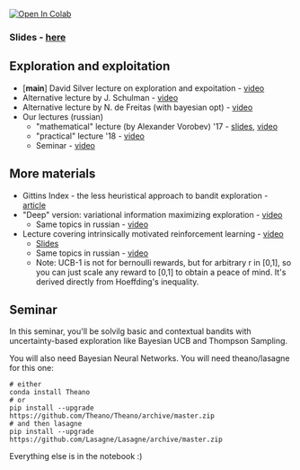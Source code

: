 [![Open In Colab](https://colab.research.google.com/assets/colab-badge.svg)](https://colab.research.google.com/github/yandexdataschool/Practical_RL/blob/spring20/week05_explore/week5.ipynb) 

### Slides - [here](https://yadi.sk/i/H0zVBROe3TWWHz)

## Exploration and exploitation
* [__main__] David Silver lecture on exploration and expoitation - [video](https://www.youtube.com/watch?v=sGuiWX07sKw)
* Alternative lecture by J. Schulman - [video](https://www.youtube.com/watch?v=SfCa1HQMkuw)
* Alternative lecture by N. de Freitas (with bayesian opt) - [video](https://www.youtube.com/watch?v=vz3D36VXefI)
* Our lectures (russian) 
  - "mathematical" lecture (by Alexander Vorobev) '17 - [slides](https://yadi.sk/i/JAeItALT3JmvCL), [video](https://yadi.sk/i/bVHmu9gt3Hi9Ym)
  - "practical" lecture '18 - [video](https://yadi.sk/i/_myWJ13O3TdzXo)
  - Seminar - [video](https://yadi.sk/i/du7FLXs13TdzZS)
  
  
  
## More materials 
* Gittins Index - the less heuristical approach to bandit exploration - [article](http://www.ece.mcgill.ca/~amahaj1/projects/bandits/book/2013-bandit-computations.pdf)
* "Deep" version: variational information maximizing exploration - [video](https://www.youtube.com/watch?v=sRIjxxjVrnY)
  * Same topics in russian - [video](https://yadi.sk/i/_2_0yqeW3HDbcn)
* Lecture covering intrinsically motivated reinforcement learning - [video](https://www.youtube.com/watch?v=aJI_9SoBDaQ)
  * [Slides](https://yadi.sk/i/8sx42nau3HEYKg)
  * Same topics in russian - [video](https://www.youtube.com/watch?v=WCE9hhPbCmc)
  * Note: UCB-1 is not for bernoulli rewards, but for arbitrary r in [0,1], so you can just scale any reward to [0,1] to obtain a peace of mind. It's derived directly from Hoeffding's inequality.

## Seminar
In this seminar, you'll be solvilg basic and contextual bandits with uncertainty-based exploration like Bayesian UCB and Thompson Sampling. 

You will also need Bayesian Neural Networks. You will need theano/lasagne for this one:
```
# either
conda install Theano
# or
pip install --upgrade https://github.com/Theano/Theano/archive/master.zip
# and then lasagne
pip install --upgrade https://github.com/Lasagne/Lasagne/archive/master.zip
```

Everything else is in the notebook :)
